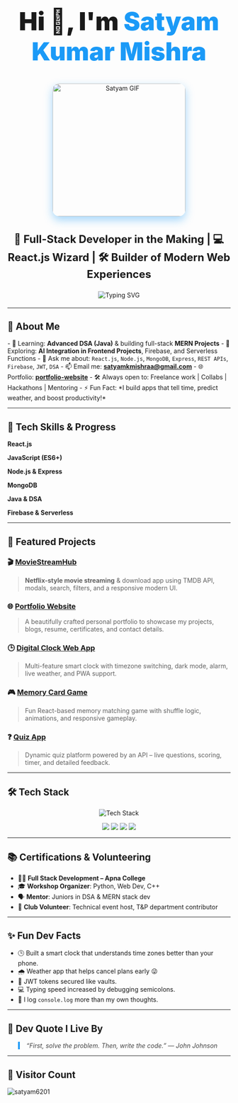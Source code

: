 <h1 align="center" style="font-weight: 900; font-size: 3.5rem; animation: fadeInDown 1.5s ease forwards;">
  Hi 👋, I'm <span style="color:#1B9AF7;">Satyam Kumar Mishra</span>
</h1>

<!-- Poster / Banner -->
<p align="center" style="margin: 1.5rem 0;">
  <img 
    src="https://user-images.githubusercontent.com/55389276/140866485-8fb1c876-9a8f-4d6a-98dc-08c4981eaf70.gif" 
    width="300" 
    alt="Satyam GIF" 
    style="border-radius: 15px; box-shadow: 0 8px 20px rgba(27, 154, 247, 0.4); animation: pulse 4s infinite ease-in-out;" />
</p>

<h3 align="center" style="font-weight: 700; font-size: 1.5rem; animation: fadeInUp 2s ease forwards;">
  🚀 Full-Stack Developer in the Making | 💻 React.js Wizard | 🛠️ Builder of Modern Web Experiences
</h3>

<p align="center" style="margin: 20px 0;">
  <img 
    src="https://readme-typing-svg.herokuapp.com?font=Fira+Code&weight=600&size=22&pause=1000&color=1B9AF7&center=true&vCenter=true&width=500&lines=Crafting+Clean+UIs+with+React.js;Solving+Real+Problems+with+Code;MERN+Stack+Developer;DSA+Enthusiast+in+Java;Open+Source+Contributor" 
    alt="Typing SVG" 
    style="animation: fadeIn 3s ease forwards;" />
</p>

---

## 🚀 About Me

<div style="animation: fadeInUp 2s ease forwards;">
- 🌱 Learning: <b>Advanced DSA (Java)</b> & building full-stack <b>MERN Projects</b>  
- 🧠 Exploring: <b>AI Integration in Frontend Projects</b>, Firebase, and Serverless Functions  
- 💬 Ask me about: <code>React.js</code>, <code>Node.js</code>, <code>MongoDB</code>, <code>Express</code>, <code>REST APIs</code>, <code>Firebase</code>, <code>JWT</code>, <code>DSA</code>  
- 📫 Email me: <b><a href="mailto:satyamkmishraa@gmail.com">satyamkmishraa@gmail.com</a></b>  
- 🌐 Portfolio: <b><a href="https://portfolio-website-six-nu-82.vercel.app/" target="_blank">portfolio-website</a></b>  
- 🛠️ Always open to: Freelance work | Collabs | Hackathons | Mentoring  
- ⚡ Fun Fact: *I build apps that tell time, predict weather, and boost productivity!*  
</div>

---

## 🎨 Tech Skills & Progress

<div style="animation: fadeIn 3s ease forwards; max-width: 600px; margin: auto;">

<b>React.js</b>
<div class="skill-bar"><div class="skill-progress" style="--skill-level: 90%;"></div></div>

<b>JavaScript (ES6+)</b>
<div class="skill-bar"><div class="skill-progress" style="--skill-level: 85%;"></div></div>

<b>Node.js & Express</b>
<div class="skill-bar"><div class="skill-progress" style="--skill-level: 80%;"></div></div>

<b>MongoDB</b>
<div class="skill-bar"><div class="skill-progress" style="--skill-level: 75%;"></div></div>

<b>Java & DSA</b>
<div class="skill-bar"><div class="skill-progress" style="--skill-level: 70%;"></div></div>

<b>Firebase & Serverless</b>
<div class="skill-bar"><div class="skill-progress" style="--skill-level: 60%;"></div></div>

</div>

---

## 🌟 Featured Projects

<div style="animation: fadeInUp 3s ease forwards;">
  
### 🎬 [MovieStreamHub](https://portfolio-website-six-nu-82.vercel.app/)
> **Netflix-style movie streaming** & download app using TMDB API, modals, search, filters, and a responsive modern UI.

### 🌐 [Portfolio Website](https://portfolio-website-six-nu-82.vercel.app/)
> A beautifully crafted personal portfolio to showcase my projects, blogs, resume, certificates, and contact details.

### 🕒 [Digital Clock Web App](https://github.com/Satyam6201/Digital-Clock-App)
> Multi-feature smart clock with timezone switching, dark mode, alarm, live weather, and PWA support.

### 🎮 [Memory Card Game](https://github.com/Satyam6201/Memory-Card-Game)
> Fun React-based memory matching game with shuffle logic, animations, and responsive gameplay.

### ❓ [Quiz App](https://github.com/Satyam6201/Quiz-App)
> Dynamic quiz platform powered by an API – live questions, scoring, timer, and detailed feedback.

</div>

---

## 🛠️ Tech Stack

<p align="center" style="animation: bounce 3s infinite;">
  <img class="tech-icon" src="https://skillicons.dev/icons?i=html,css,js,react,nextjs,redux,nodejs,express,mongodb,mysql,java,git,github,figma,firebase,vercel,netlify,vscode" alt="Tech Stack" />
</p>

<p align="center">
  <img class="badge" src="https://img.shields.io/badge/React_Router-CA4245?style=for-the-badge&logo=react-router&logoColor=white" />
  <img class="badge" src="https://img.shields.io/badge/React Hook Form-EC5990?style=for-the-badge&logo=reacthookform&logoColor=white" />
  <img class="badge" src="https://img.shields.io/badge/Nodemon-76D04B?style=for-the-badge&logo=nodemon&logoColor=white" />
  <img class="badge" src="https://img.shields.io/badge/Canva-00C4CC?style=for-the-badge&logo=canva&logoColor=white" />
</p>

---

## 📚 Certifications & Volunteering

<ul style="animation: fadeIn 3s ease forwards;">
  <li>🧑‍💻 <b>Full Stack Development – Apna College</b></li>
  <li>🎓 <b>Workshop Organizer</b>: Python, Web Dev, C++</li>
  <li>🗣️ <b>Mentor</b>: Juniors in DSA & MERN stack dev</li>
  <li>💼 <b>Club Volunteer</b>: Technical event host, T&P department contributor</li>
</ul>

---

## ✨ Fun Dev Facts

<ul style="animation: fadeIn 3s ease forwards;">
  <li>🕒 Built a smart clock that understands time zones better than your phone.</li>
  <li>🌧️ Weather app that helps cancel plans early 😜</li>
  <li>🔐 JWT tokens secured like vaults.</li>
  <li>💻 Typing speed increased by debugging semicolons.</li>
  <li>🧠 I log <code>console.log</code> more than my own thoughts.</li>
</ul>

---

## 💬 Dev Quote I Live By

<blockquote style="font-style: italic; border-left: 4px solid #1B9AF7; padding-left: 15px; color:#444;">
  “First, solve the problem. Then, write the code.” — John Johnson
</blockquote>

---

## 👀 Visitor Count

<p align="left">
  <img src="https://komarev.com/ghpvc/?username=satyam6201&label=Profile%20views&color=0e75b6&style=flat" alt="satyam6201" />
</p>
